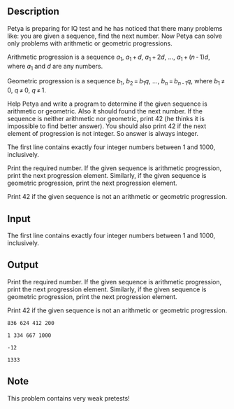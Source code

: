 ## Description

<div><p>Petya is preparing for IQ test and he has noticed that there many problems like: <span class="tex-font-style-it">you are given a sequence, find the next number.</span> Now Petya can solve only problems with arithmetic or geometric progressions.</p><p><span class="tex-font-style-it">Arithmetic progression</span> is a sequence <span class="tex-span"><i>a</i><sub class="lower-index">1</sub></span>, <span class="tex-span"><i>a</i><sub class="lower-index">1</sub> + <i>d</i></span>, <span class="tex-span"><i>a</i><sub class="lower-index">1</sub> + 2<i>d</i></span>, <span class="tex-span">...</span>, <span class="tex-span"><i>a</i><sub class="lower-index">1</sub> + (<i>n</i> - 1)<i>d</i></span>, where <span class="tex-span"><i>a</i><sub class="lower-index">1</sub></span> and <span class="tex-span"><i>d</i></span> are any numbers.</p><p><span class="tex-font-style-it">Geometric progression</span> is a sequence <span class="tex-span"><i>b</i><sub class="lower-index">1</sub></span>, <span class="tex-span"><i>b</i><sub class="lower-index">2</sub> = <i>b</i><sub class="lower-index">1</sub><i>q</i></span>, <span class="tex-span">...</span>, <span class="tex-span"><i>b</i><sub class="lower-index"><i>n</i></sub> = <i>b</i><sub class="lower-index"><i>n</i> - 1</sub><i>q</i></span>, where <span class="tex-span"><i>b</i><sub class="lower-index">1</sub> ≠ 0</span>, <span class="tex-span"><i>q</i> ≠ 0</span>, <span class="tex-span"><i>q</i> ≠ 1</span>. </p><p>Help Petya and write a program to determine if the given sequence is arithmetic or geometric. Also it should found the next number. If the sequence is neither arithmetic nor geometric, print 42 (he thinks it is impossible to find better answer). You should also print 42 if the next element of progression is not integer. So answer is always integer.</p></div><div class="input-specification"><p>The first line contains exactly four integer numbers between 1 and 1000, inclusively.</p></div><div class="output-specification"><p>Print the required number. If the given sequence is arithmetic progression, print the next progression element. Similarly, if the given sequence is geometric progression, print the next progression element.</p><p>Print 42 if the given sequence is not an arithmetic or geometric progression.</p></div>

## Input

<p>The first line contains exactly four integer numbers between 1 and 1000, inclusively.</p>

## Output

<p>Print the required number. If the given sequence is arithmetic progression, print the next progression element. Similarly, if the given sequence is geometric progression, print the next progression element.</p><p>Print 42 if the given sequence is not an arithmetic or geometric progression.</p>





```input1
836 624 412 200

```




```input2
1 334 667 1000

```




```output1
-12

```




```output2
1333

```



## Note

<p>This problem contains very weak pretests!</p>

